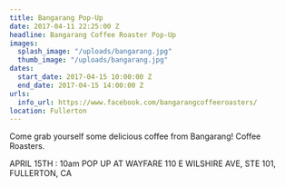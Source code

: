 ```yaml
---
title: Bangarang Pop-Up
date: 2017-04-11 22:25:00 Z
headline: Bangarang Coffee Roaster Pop-Up
images:
  splash_image: "/uploads/bangarang.jpg"
  thumb_image: "/uploads/bangarang.jpg"
dates:
  start_date: 2017-04-15 10:00:00 Z
  end_date: 2017-04-15 14:00:00 Z
urls:
  info_url: https://www.facebook.com/bangarangcoffeeroasters/
location: Fullerton
---
```


Come grab yourself some delicious coffee from Bangarang! Coffee Roasters. 

APRIL 15TH : 10am
POP UP AT WAYFARE
110 E WILSHIRE AVE, STE 101, FULLERTON, CA
